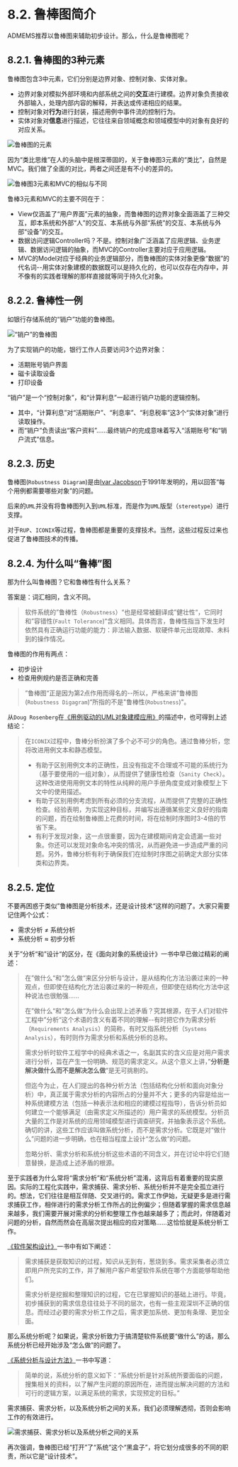 # 8.2. 鲁棒图简介

ADMEMS推荐以鲁棒图来辅助初步设计。那么，什么是鲁棒图呢？

## 8.2.1. 鲁棒图的3种元素

鲁棒图包含3中元素，它们分别是边界对象、控制对象、实体对象。

- 边界对象对模拟外部环境和内部系统之间的**交互**进行建模。边界对象负责接收外部输入，处理内部内容的解释，并表达或传递相应的结果。
- 控制对象对**行为**进行封装，描述用例中事件流的控制行为。
- 实体对象对**信息**进行描述，它往往来自领域概念和领域模型中的对象有良好的对应关系。

![鲁棒图的元素](images/鲁棒图的元素.png)

因为“类比思维”在人的头脑中是根深蒂固的，关于鲁棒图3元素的“类比”，自然是MVC。我们做了全面的对比，两者之间还是有不小的差异的。

![鲁棒图3元素和MVC的相似与不同](images/鲁棒图3元素和MVC的相似与不同.png)

鲁棒3元素和MVC的主要不同在于：

- View仅涵盖了“用户界面”元素的抽象，而鲁棒图的边界对象全面涵盖了三种交互，即本系统和外部“人”的交互、本系统与外部“系统”的交互、本系统与外部“设备”的交互。
- 数据访问逻辑Controller吗？不是。控制对象广泛涵盖了应用逻辑、业务逻辑、数据访问逻辑的抽象，而MVC的Controller主要对应于应用逻辑。
- MVC的Model对应于经典的业务逻辑部分，而鲁棒图的实体对象更像“数据”的代名词--用实体对象建模的数据既可以是持久化的，也可以仅存在内存中，并不像有的实践者理解的那样直接就等同于持久化对象。

## 8.2.2. 鲁棒性一例

如银行存储系统的“销户”功能的鲁棒图。

![“销户”的鲁棒图](images/“销户”的鲁棒图.png)

为了实现销户的功能，银行工作人员要访问3个边界对象：

- 活期账号销户界面
- 磁卡读取设备
- 打印设备

“销户”是一个“控制对象”，和“计算利息”一起进行销户功能的逻辑控制。

- 其中，“计算利息”对“活期账户”、“利息率”、“利息税率”这3个“实体对象”进行读取操作。
- 而“销户”负责读出“客户资料”......最终销户的完成意味着写入“活期账号”和“销户流式”信息。

## 8.2.3. 历史

鲁棒图(`Robustness Diagram`)是由[Ivar Jacobson](https://baike.baidu.com/item/Ivar%20Jacobson)于1991年发明的，用以回答“每个用例都需要哪些对象”的问题。

后来的`UML`并没有将鲁棒图列入到`UML`标准，而是作为`UML`版型（`stereotype`）进行支撑。

对于`RUP`、`ICONIX`等过程，鲁棒图都是重要的支撑技术。当然，这些过程反过来也促进了鲁棒图技术的传播。

## 8.2.4. 为什么叫“鲁棒”图

那为什么叫鲁棒图？它和鲁棒性有什么关系？

答案是：词汇相同，含义不同。

> 软件系统的”鲁棒性（`Robustness`）“也是经常被翻译成”健壮性“，它同时和”容错性(`Fault Tolerance`)“含义相同。具体而言，鲁棒性指当下发生时依然具有正确运行功能的能力：非法输入数据、软硬件单元出现故障、未料到的操作情况。

鲁棒图的作用有两点：

- 初步设计
- 检查用例规约是否正确和完善

> ”鲁棒图“正是因为第2点作用而得名的--所以，严格来讲”鲁棒图(`Robustness Digagram`)“所指的不是"鲁棒性(`Robustness`)"。

从`Doug Rosenberg`在[《用例驱动的UML对象建模应用》](https://book.douban.com/subject/1319739/)的描述中，也可得到上述结论：

> 在`ICONIX`过程中，鲁棒分析扮演了多个必不可少的角色。通过鲁棒分析，您将改进用例文本和静态模型。
>
> - 有助于区别用例文本的正确性，且没有指定不合理或不可能的系统行为（基于要使用的一组对象），从而提供了健康性检查（`Sanity Check`）。这种改进使用用例文本的特性从纯粹的用户手册角度变成对象模型上下文中的使用描述。
> - 有助于区别用例考虑到所有必须的分支流程，从而提供了完整的正确性检查。经验表明，为实现这种目标，并编写出遵循某些定义良好的指南的问题，而在绘制鲁棒图上花费的时间，将在绘制时序图时3-4倍的节省下来。
> - 有利于发现对象，这一点很重要，因为在建模期间肯定会遗漏一些对象。你还可以发现对象命名冲突的情况，从而避免进一步造成严重的问题。另外，鲁棒分析有利于确保我们在绘制时序图之前确定大部分实体类和边界类。

## 8.2.5. 定位

不要再困惑于类似”鲁棒图是分析技术，还是设计技术“这样的问题了。大家只需要记住两个公式：

- 需求分析 ≠ 系统分析
- 系统分析 ≈ 初步分析

关于”分析“和”设计“的区分，在《面向对象的系统设计》一书中早已做过精彩的阐述：

> 在”做什么“和”怎么做“来区分分析与设计，是从结构化方法沿袭过来的一种观点，但即使在结构化方法沿袭过来的一种观点，但即使在结构化方法中这种说法也很勉强......
>
> 在”做什么“和”怎么做“为什么会出现上述矛盾？究其根源，在于人们对软件工程中”分析“这个术语的含义有着不同的理解--有时把它作为需求分析（`Requirements Analysis`）的简称，有时又指系统分析（`Systems Analysis`），有时则作为需求分析和系统分析的总称。
>
> 需求分析时软件工程学中的经典术语之一，名副其实的含义应是对用户需求进行分析，旨在产生一份明确、规范的需求定义。从这个意义上讲，”**分析是解决做什么而不是解决怎么做**“是无可挑剔的。
>
> 但迄今为止，在人们提出的各种分析方法（包括结构化分析和面向对象分析）中，真正属于需求分析的内容所占的分量并不大；更多的内容是给出一种系统建模方法（包括一种表示法和相应的建模过程指导），告诉分析员如何建立一个能够满足（由需求定义所描述的）用户需求的系统模型。分析员大量的工作是对系统的应用领域模型进行调查研究，并抽象表示这个系统。确切的讲，这些工作应该叫做系统分析，而不是需求分析。它既是对“做什么”问题的进一步明确，也在相当程度上设计“怎么做”的问题。
>
> 忽略分析、需求分析和系统分析这些术语的不同含义，并在讨论中将它们随意替换，是造成上述矛盾的根源。

至于实践者为什么常将“需求分析”和“系统分析”混淆，这背后有着重要的现实原因。实际的工程化实践中，需求捕获、需求分析、系统分析并不是完全孤立进行的。想法，它们往往是相互伴随、交叉进行的。需求工作伊始，无疑更多是进行需求捕获工作，相伴进行的需求分析工作所占的比例偏少；但随着掌握的需求信息越来越多，我们需要开展对需求的分析和整理工作也越来越多了；而此时，伴随着对问题的分析，自然而然会在高层次提出相应的应对策略......这恰恰就是系统分析工作。

[《软件架构设计》](https://book.douban.com/subject/2076710/)一书中有如下阐述：

> 需求捕获是获取知识的过程，知识从无到有，葱烧到多。需求采集者必须立即用户所充实的工作，并了解用户客户希望软件系统在哪个方面能够帮助他们。
>
> 需求分析是挖掘和整理知识的过程，它在已掌握知识的基础上进行。毕竟，初步捕获到的需求信息往往处于不同的层次，也有一些主观深圳不正确的信息。而经过必要的需求分析工作之后，需求更加系统、更加有条理、更加全面。

那么系统分析呢？如果说，需求分析致力于搞清楚软件系统要“做什么”的话，那么系统分析已经开始涉及“怎么做”的问题了。

[《系统分析与设计方法》](https://book.douban.com/subject/2247898/)一书中写道：

> 简单的说，系统分析的意义如下：“系统分析是针对系统所要面临的问题，搜集相关的资料，以了解产生问题的原因所在，进而提出解决问题的方法和可行的逻辑方案，以满足系统的需求，实现预定的目标。”

需求捕获、需求分析，以及系统分析之间的关系，我们必须理解透彻，否则会影响工作的有效进行。

![需求捕获、需求分析以及系统分析之间的关系](images/需求捕获、需求分析以及系统分析之间的关系.png)

再次强调，鲁棒图已经“打开”了“系统”这个“黑盒子”，将它划分成很多的不同的职责，所以它是“设计技术”。

